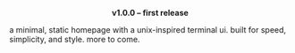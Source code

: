 <p align="center"><strong>v1.0.0 – first release</strong></p>

a minimal, static homepage with a unix-inspired terminal ui. built for speed, simplicity, and style. more to come.

